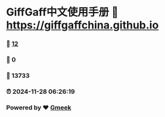 # GiffGaff中文使用手册 :link: https://giffgaffchina.github.io 
### :page_facing_up: [12](https://giffgaffchina.github.io/tag.html) 
### :speech_balloon: 0 
### :hibiscus: 13733 
### :alarm_clock: 2024-11-28 06:26:19 
### Powered by :heart: [Gmeek](https://github.com/Meekdai/Gmeek)
